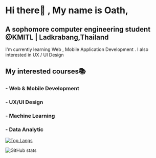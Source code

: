 # Hi there👋 , My name is Oath,
## A sophomore computer engineering student @KMITL | Ladkrabang,Thailand


I'm currently learning Web , Mobile Application Development . I also interested in UX / UI Design 

## My interested courses📚
### - Web & Mobile Development 
### - UX/UI Design 
### - Machine Learning 
### - Data Analytic 



[![Top Langs](https://github-readme-stats.vercel.app/api/top-langs/?username=aphisit-ths&layout=compact)](https://github.com/anuraghazra/github-readme-stats)


![GitHub stats](https://github-readme-stats.vercel.app/api?username=aphisit-ths&show_icons=true)  



